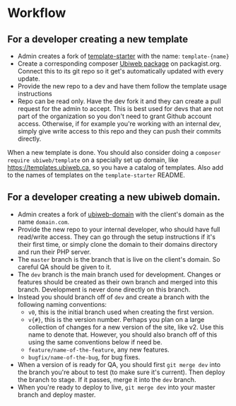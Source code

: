 # Workflow

## For a developer creating a new template
- Admin creates a fork of [template-starter](https://github.com/ubiweb-media/template-starter) with the name: `template-{name}`
- Create a corresponding composer [Ubiweb package](https://packagist.org/packages/submit) on packagist.org. Connect this to its git repo so it get's automatically updated with every update.
- Provide the new repo to a dev and have them follow the template usage instructions
- Repo can be read only. Have the dev fork it and they can create a pull request for the admin to accept. This is best used for devs that are not part of the organization so you don't need to grant Github account access. Otherwise, if for example you're working with an internal dev, simply give write access to this repo and they can push their commits directly.

When a new template is done. You should also consider doing a `composer require ubiweb/template` on a specially set up domain, like https://templates.ubiweb.ca, so you have a catalog of templates. Also add to the names of templates on the `template-starter` README.

## For a developer creating a new ubiweb domain.
- Admin creates a fork of [ubiweb-domain](https://github.com/ubiweb-media/ubiweb-domain) with the client's domain as the name `domain.com`. 
- Provide the new repo to your internal developer, who should have full read/write access. They can go through the setup instructions if it's their first time, or simply clone the domain to their domains directory and run their PHP server.
- The `master` branch is the branch that is live on the client's domain. So careful QA should be given to it. 
- The `dev` branch is the main branch used for development. Changes or features should be created as their own branch and merged into this branch. Development is never done directly on this branch.
- Instead you should branch off of `dev` and create a branch with the following naming conventions:
  - `v0`, this is the initial branch used when creating the first version.
  - `v{#}`, this is the version number. Perhaps you plan on a large collection of changes for a new version of the site, like v2. Use this name to denote that. However, you should also branch off of this using the same conventions below if need be.
  - `feature/name-of-the-feature`, any new features.
  - `bugfix/name-of-the-bug`, for bug fixes.
- When a version of is ready for QA, you should first `git merge dev` into the branch you're about to test (to make sure it's current). Then deploy the branch to stage. If it passes, merge it into the `dev` branch. 
- When you're ready to deploy to live, `git merge dev` into your master branch and deploy master.
